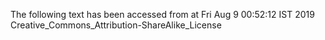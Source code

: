 The following text has been accessed from at Fri Aug 9 00:52:12 IST 2019
Creative_Commons_Attribution-ShareAlike_License
